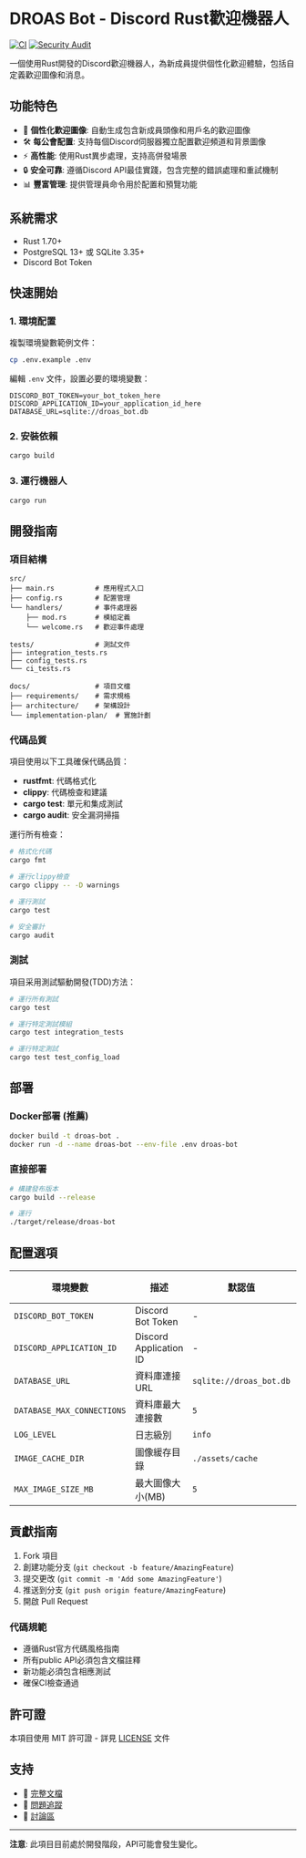 # DROAS Bot - Discord Rust歡迎機器人

[![CI](https://github.com/your-org/droas-bot/workflows/CI/badge.svg)](https://github.com/your-org/droas-bot/actions)
[![Security Audit](https://github.com/your-org/droas-bot/workflows/Security%20Audit/badge.svg)](https://github.com/your-org/droas-bot/actions)

一個使用Rust開發的Discord歡迎機器人，為新成員提供個性化歡迎體驗，包括自定義歡迎圖像和消息。

## 功能特色

- 🎨 **個性化歡迎圖像**: 自動生成包含新成員頭像和用戶名的歡迎圖像
- 🛠️ **每公會配置**: 支持每個Discord伺服器獨立配置歡迎頻道和背景圖像  
- ⚡ **高性能**: 使用Rust異步處理，支持高併發場景
- 🔒 **安全可靠**: 遵循Discord API最佳實踐，包含完整的錯誤處理和重試機制
- 📊 **豐富管理**: 提供管理員命令用於配置和預覽功能

## 系統需求

- Rust 1.70+
- PostgreSQL 13+ 或 SQLite 3.35+
- Discord Bot Token

## 快速開始

### 1. 環境配置

複製環境變數範例文件：
```bash
cp .env.example .env
```

編輯 `.env` 文件，設置必要的環境變數：
```env
DISCORD_BOT_TOKEN=your_bot_token_here
DISCORD_APPLICATION_ID=your_application_id_here
DATABASE_URL=sqlite://droas_bot.db
```

### 2. 安裝依賴

```bash
cargo build
```

### 3. 運行機器人

```bash
cargo run
```

## 開發指南

### 項目結構

```
src/
├── main.rs          # 應用程式入口
├── config.rs        # 配置管理
└── handlers/        # 事件處理器
    ├── mod.rs       # 模組定義
    └── welcome.rs   # 歡迎事件處理

tests/               # 測試文件
├── integration_tests.rs
├── config_tests.rs
└── ci_tests.rs

docs/                # 項目文檔
├── requirements/    # 需求規格
├── architecture/    # 架構設計
└── implementation-plan/  # 實施計劃
```

### 代碼品質

項目使用以下工具確保代碼品質：

- **rustfmt**: 代碼格式化
- **clippy**: 代碼檢查和建議
- **cargo test**: 單元和集成測試
- **cargo audit**: 安全漏洞掃描

運行所有檢查：
```bash
# 格式化代碼
cargo fmt

# 運行clippy檢查
cargo clippy -- -D warnings

# 運行測試
cargo test

# 安全審計
cargo audit
```

### 測試

項目采用測試驅動開發(TDD)方法：

```bash
# 運行所有測試
cargo test

# 運行特定測試模組
cargo test integration_tests

# 運行特定測試
cargo test test_config_load
```

## 部署

### Docker部署 (推薦)

```bash
docker build -t droas-bot .
docker run -d --name droas-bot --env-file .env droas-bot
```

### 直接部署

```bash
# 構建發布版本
cargo build --release

# 運行
./target/release/droas-bot
```

## 配置選項

| 環境變數 | 描述 | 默認值 | 必需 |
|---------|------|--------|------|
| `DISCORD_BOT_TOKEN` | Discord Bot Token | - | ✅ |
| `DISCORD_APPLICATION_ID` | Discord Application ID | - | ✅ |
| `DATABASE_URL` | 資料庫連接URL | `sqlite://droas_bot.db` | ❌ |
| `DATABASE_MAX_CONNECTIONS` | 資料庫最大連接數 | `5` | ❌ |
| `LOG_LEVEL` | 日志級別 | `info` | ❌ |
| `IMAGE_CACHE_DIR` | 圖像緩存目錄 | `./assets/cache` | ❌ |
| `MAX_IMAGE_SIZE_MB` | 最大圖像大小(MB) | `5` | ❌ |

## 貢獻指南

1. Fork 項目
2. 創建功能分支 (`git checkout -b feature/AmazingFeature`)
3. 提交更改 (`git commit -m 'Add some AmazingFeature'`)
4. 推送到分支 (`git push origin feature/AmazingFeature`)
5. 開啟 Pull Request

### 代碼規範

- 遵循Rust官方代碼風格指南
- 所有public API必須包含文檔註釋
- 新功能必須包含相應測試
- 確保CI檢查通過

## 許可證

本項目使用 MIT 許可證 - 詳見 [LICENSE](LICENSE) 文件

## 支持

- 📖 [完整文檔](docs/)
- 🐛 [問題追蹤](https://github.com/your-org/droas-bot/issues)
- 💬 [討論區](https://github.com/your-org/droas-bot/discussions)

---

**注意**: 此項目目前處於開發階段，API可能會發生變化。